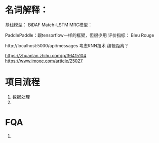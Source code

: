 # 名词解释：

基线模型：
	BiDAF
	Match-LSTM
		MRC模型：

PaddlePaddle：跟tensorflow一样的框架，但很少用
评价指标：
	Bleu
	Rouge

http://localhost:5000/api/messages
考虑RNN技术
编辑距离？


https://zhuanlan.zhihu.com/p/36415104
https://www.imooc.com/article/25027

# 项目流程
1. 数据处理
2. 
# FQA
1. 